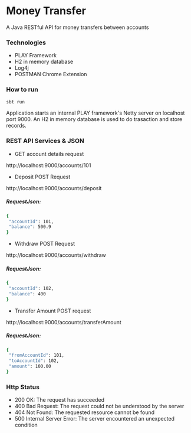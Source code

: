 # Money Transfer

A Java RESTful API for money transfers between accounts

### Technologies
- PLAY Framework
- H2 in memory database
- Log4j
- POSTMAN Chrome Extension

### How to run
```sh
sbt run
```

Application starts an internal PLAY framework's Netty server on localhost port 9000. An H2 in memory database is used to do trasaction and store records.

### REST API Services & JSON

- GET account details request

http://localhost:9000/accounts/101

- Deposit POST Request

http://localhost:9000/accounts/deposit

##### RequestJson:
```sh
{
 "accountId": 101,
 "balance": 500.9
}
```

- Withdraw POST Request

http://localhost:9000/accounts/withdraw

##### RequestJson:
```sh
{
 "accountId": 102,
 "balance": 400
}
```

- Transfer Amount POST request

http://localhost:9000/accounts/transferAmount

##### RequestJson:
```sh
{
 "fromAccountId": 101,
 "toAccountId": 102,  
 "amount": 100.00
}
```

### Http Status
- 200 OK: The request has succeeded
- 400 Bad Request: The request could not be understood by the server 
- 404 Not Found: The requested resource cannot be found
- 500 Internal Server Error: The server encountered an unexpected condition 
